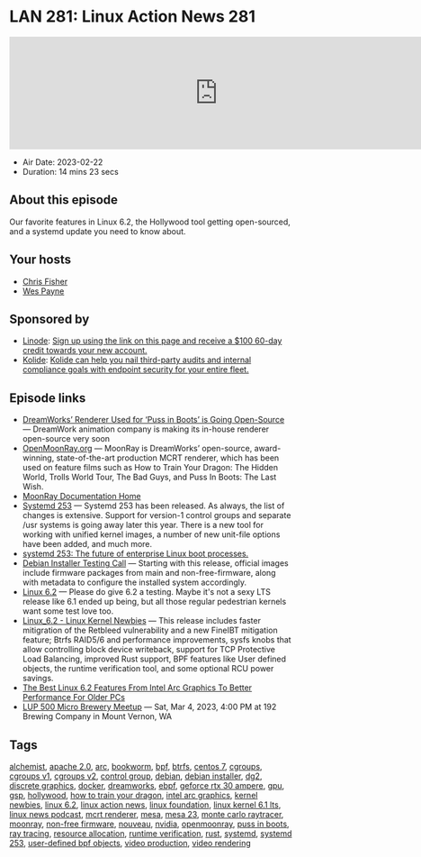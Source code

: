 # LAN 281: Linux Action News 281

<iframe src="https://player.fireside.fm/v2/DAcK9LdX+7LaXrFvY?theme=dark" width="740" height="200" frameborder="0" scrolling="no"></iframe>

* Air Date: 2023-02-22
* Duration: 14 mins 23 secs

## About this episode

Our favorite features in Linux 6.2, the Hollywood tool getting open-sourced, and a systemd update you need to know about.

## Your hosts
* [Chris Fisher](https://linuxactionnews.com/hosts/chris)
* [Wes Payne](https://linuxactionnews.com/hosts/wes)

## Sponsored by

  * [Linode](http://linode.com/lan): [Sign up using the link on this page and receive a $100 60-day credit towards your new account. ](http://linode.com/lan)
  * [Kolide](https://l.kolide.co/3klbWzr): [Kolide can help you nail third-party audits and internal compliance goals with endpoint security for your entire fleet. ](https://l.kolide.co/3klbWzr)



## Episode links

  * [DreamWorks’ Renderer Used for ‘Puss in Boots’ is Going Open-Source](https://news.itsfoss.com/dreamworks-moonray-open-source/ "DreamWorks’ Renderer Used for ‘Puss in Boots’ is Going Open-Source") — DreamWork animation company is making its in-house renderer open-source very soon
  * [OpenMoonRay.org](http://openmoonray.org/ "OpenMoonRay.org") — MoonRay is DreamWorks’ open-source, award-winning, state-of-the-art production MCRT renderer, which has been used on feature films such as How to Train Your Dragon: The Hidden World, Trolls World Tour, The Bad Guys, and Puss In Boots: The Last Wish.
  * [MoonRay Documentation Home](https://docs.openmoonray.org/ "MoonRay Documentation Home")
  * [Systemd 253](https://lwn.net/Articles/923545/ "Systemd 253") — Systemd 253 has been released. As always, the list of changes is extensive. Support for version-1 control groups and separate /usr systems is going away later this year. There is a new tool for working with unified kernel images, a number of new unit-file options have been added, and much more.
  * [systemd 253: The future of enterprise Linux boot processes.](https://www.theregister.com/2023/02/17/systemd_253/ "systemd 253: The future of enterprise Linux boot processes.")
  * [Debian Installer Testing Call](https://lists.debian.org/debian-devel-announce/2023/02/msg00005.html "Debian Installer Testing Call") — Starting with this release, official images include firmware packages from main and non-free-firmware, along with metadata to configure the installed system accordingly.
  * [Linux 6.2](https://lwn.net/Articles/923744/ "Linux 6.2") — Please do give 6.2 a testing. Maybe it's not a sexy LTS release like 6.1 ended up being, but all those regular pedestrian kernels want some test love too.
  * [Linux_6.2 - Linux Kernel Newbies](https://kernelnewbies.org/Linux_6.2 "Linux_6.2 - Linux Kernel Newbies") — This release includes faster mitigration of the Retbleed vulnerability and a new FineIBT mitigation feature; Btrfs RAID5/6 and performance improvements, sysfs knobs that allow controlling block device writeback, support for TCP Protective Load Balancing, improved Rust support, BPF features like User defined objects, the runtime verification tool, and some optional RCU power savings.
  * [The Best Linux 6.2 Features From Intel Arc Graphics To Better Performance For Older PCs](https://www.phoronix.com/news/Linux-6.2-Features-Reminder "The Best Linux 6.2 Features From Intel Arc Graphics To Better Performance For Older PCs")
  * [LUP 500 Micro Brewery Meetup](https://www.meetup.com/jupiterbroadcasting/events/291582264/ "LUP 500 Micro Brewery Meetup") — Sat, Mar 4, 2023, 4:00 PM at 192 Brewing Company in Mount Vernon, WA



## Tags

[alchemist](https://linuxactionnews.com/tags/alchemist), [apache 2.0](https://linuxactionnews.com/tags/apache%202.0), [arc](https://linuxactionnews.com/tags/arc), [bookworm](https://linuxactionnews.com/tags/bookworm), [bpf](https://linuxactionnews.com/tags/bpf), [btrfs](https://linuxactionnews.com/tags/btrfs), [centos 7](https://linuxactionnews.com/tags/centos%207), [cgroups](https://linuxactionnews.com/tags/cgroups), [cgroups v1](https://linuxactionnews.com/tags/cgroups%20v1), [cgroups v2](https://linuxactionnews.com/tags/cgroups%20v2), [control group](https://linuxactionnews.com/tags/control%20group), [debian](https://linuxactionnews.com/tags/debian), [debian installer](https://linuxactionnews.com/tags/debian%20installer), [dg2](https://linuxactionnews.com/tags/dg2), [discrete graphics](https://linuxactionnews.com/tags/discrete%20graphics), [docker](https://linuxactionnews.com/tags/docker), [dreamworks](https://linuxactionnews.com/tags/dreamworks), [ebpf](https://linuxactionnews.com/tags/ebpf), [geforce rtx 30 ampere](https://linuxactionnews.com/tags/geforce%20rtx%2030%20ampere), [gpu](https://linuxactionnews.com/tags/gpu), [gsp](https://linuxactionnews.com/tags/gsp), [hollywood](https://linuxactionnews.com/tags/hollywood), [how to train your dragon](https://linuxactionnews.com/tags/how%20to%20train%20your%20dragon), [intel arc graphics](https://linuxactionnews.com/tags/intel%20arc%20graphics), [kernel newbies](https://linuxactionnews.com/tags/kernel%20newbies), [linux 6.2](https://linuxactionnews.com/tags/linux%206.2), [linux action news](https://linuxactionnews.com/tags/linux%20action%20news), [linux foundation](https://linuxactionnews.com/tags/linux%20foundation), [linux kernel 6.1 lts](https://linuxactionnews.com/tags/linux%20kernel%206.1%20lts), [linux news podcast](https://linuxactionnews.com/tags/linux%20news%20podcast), [mcrt renderer](https://linuxactionnews.com/tags/mcrt%20renderer), [mesa](https://linuxactionnews.com/tags/mesa), [mesa 23](https://linuxactionnews.com/tags/mesa%2023), [monte carlo raytracer](https://linuxactionnews.com/tags/monte%20carlo%20raytracer), [moonray](https://linuxactionnews.com/tags/moonray), [non-free firmware](https://linuxactionnews.com/tags/non-free%20firmware), [nouveau](https://linuxactionnews.com/tags/nouveau), [nvidia](https://linuxactionnews.com/tags/nvidia), [openmoonray](https://linuxactionnews.com/tags/openmoonray), [puss in boots](https://linuxactionnews.com/tags/puss%20in%20boots), [ray tracing](https://linuxactionnews.com/tags/ray%20tracing), [resource allocation](https://linuxactionnews.com/tags/resource%20allocation), [runtime verification](https://linuxactionnews.com/tags/runtime%20verification), [rust](https://linuxactionnews.com/tags/rust), [systemd](https://linuxactionnews.com/tags/systemd), [systemd 253](https://linuxactionnews.com/tags/systemd%20253), [user-defined bpf objects](https://linuxactionnews.com/tags/user-defined%20bpf%20objects), [video production](https://linuxactionnews.com/tags/video%20production), [video rendering](https://linuxactionnews.com/tags/video%20rendering)